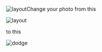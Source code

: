 ![layout](https://github.com/sadra7899/Gray-Photo/assets/160615857/fd3005b8-f7a9-450f-b0f7-f15ffb0a427c)Change your photo from this

![layout](https://github.com/sadra7899/Gray-Photo/assets/160615857/a50c0f4d-d4c9-4785-85c5-c47696caec42)

to this

![dodge](https://github.com/sadra7899/Gray-Photo/assets/160615857/f163b350-8f9a-455e-a948-082e29d6b48a)
